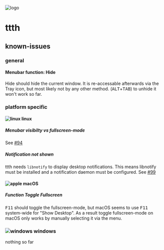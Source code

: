 ![logo](https://raw.githubusercontent.com/yafp/ttth/master/.github/logo/128x128.png)

# ttth
## known-issues

### general
#### Menubar function: Hide
Hide should hide the current window. It is re-accessable afterwards via the Tray icon, but most likely not by any other method. (<kbd>ALT</kbd>+<kbd>TAB</kbd>) to unhide it won't work so far.


### platform specific
#### ![linux](https://raw.githubusercontent.com/yafp/ttth/master/.github/platform/linux_16x16.png) linux
##### Menubar visibilty vs fullscreen-mode
See [#94](https://github.com/yafp/ttth/issues/94)

##### Notification not shown
ttth needs ```libnotify``` to display desktop notifications. This means libnotify must be installed and a notification daemon must be configured.
See [#99](https://github.com/yafp/ttth/issues/99)

#### ![apple](https://raw.githubusercontent.com/yafp/ttth/master/.github/platform/apple_16x16.png) macOS
##### Function Toggle Fullscreen
<kbd>F11</kbd> should toggle the fullscreen-mode, but macOS seems to use <kbd>F11</kbd> system-wide for "Show Desktop".
As a result toggle fullscreen-mode on macOS only works by manually selecting it via the menu.


### ![windows](https://raw.githubusercontent.com/yafp/ttth/master/.github/platform/windows_16x16.png) windows
nothing so far
